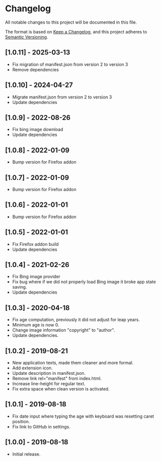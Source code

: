 # Changelog

All notable changes to this project will be documented in this file.

The format is based on [Keep a Changelog](https://keepachangelog.com/en/1.0.0/),
and this project adheres to [Semantic Versioning](https://semver.org/spec/v2.0.0.html).

## [1.0.11] - 2025-03-13

- Fix migration of manifest.json from version 2 to version 3
- Remove dependencies

## [1.0.10] - 2024-04-27

- Migrate manifest.json from version 2 to version 3
- Update dependencies

## [1.0.9] - 2022-08-26

- Fix bing image download
- Update dependencies

## [1.0.8] - 2022-01-09

- Bump version for Firefox addon

## [1.0.7] - 2022-01-09

- Bump version for Firefox addon

## [1.0.6] - 2022-01-01

- Bump version for Firefox addon

## [1.0.5] - 2022-01-01

- Fix Firefox addon build
- Update dependencies

## [1.0.4] - 2021-02-26

- Fix Bing image provider
- Fix bug where if we did not properly load Bing image it broke app state saving.
- Update dependencies

## [1.0.3] - 2020-04-18

- Fix age computation, previously it did not adjust for leap years.
- Minimum age is now 0.
- Change image information "copyright" to "author".
- Update dependencies.

## [1.0.2] - 2019-08-21

- New application texts, made them cleaner and more formal.
- Add extension icon.
- Update description in manifest.json.
- Remove link rel="manifest" from index.html.
- Increase line-height for regular text.
- Fix extra space when clean version is activated.

## [1.0.1] - 2019-08-18

- Fix date input where typing the age with keyboard was resetting caret position.
- Fix link to GitHub in settings.

## [1.0.0] - 2019-08-18

- Initial release.
